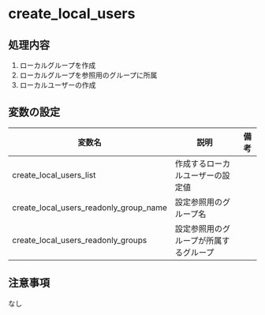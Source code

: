 # create_local_users

## 処理内容

1. ローカルグループを作成
2. ローカルグループを参照用のグループに所属
3. ローカルユーザーの作成

## 変数の設定

| 変数名 | 説明 | 備考 |
| ----- | ----- | ----- |
| create_local_users_list | 作成するローカルユーザーの設定値 | |
| create_local_users_readonly_group_name | 設定参照用のグループ名 | |
| create_local_users_readonly_groups | 設定参照用のグループが所属するグループ | |

## 注意事項

なし
